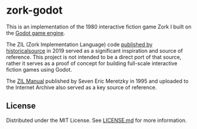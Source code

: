 # zork-godot

This is an implementation of the 1980 interactive fiction game Zork I built on the [Godot game engine](https://godotengine.org).

The ZIL (Zork Implementation Language) code [published by historicalsource](https://github.com/historicalsource/zork1) in 2019 served as a significant inspiration and source of reference. This project is not intended to be a direct port of that source, rather it serves as a proof of concept for building full-scale interactive fiction games using Godot.

The [ZIL Manual](https://archive.org/details/Learning_ZIL_Steven_Eric_Meretzky_1995/) published by Seven Eric Meretzky in 1995 and uploaded to the Internet Archive also served as a key source of reference.

## License

Distributed under the MIT License. See [LICENSE.md](./LICENSE.md) for more information.
